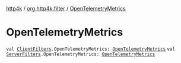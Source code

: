 [http4k](../index.md) / [org.http4k.filter](index.md) / [OpenTelemetryMetrics](./-open-telemetry-metrics.md)

# OpenTelemetryMetrics

`val `[`ClientFilters`](-client-filters/index.md)`.OpenTelemetryMetrics: `[`OpenTelemetryMetrics`](-open-telemetry-metrics/index.md)
`val `[`ServerFilters`](-server-filters/index.md)`.OpenTelemetryMetrics: `[`OpenTelemetryMetrics`](-open-telemetry-metrics/index.md)